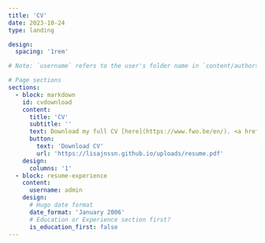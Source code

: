 ```yaml
---
title: 'CV'
date: 2023-10-24
type: landing

design:
  spacing: '1rem'

# Note: `username` refers to the user's folder name in `content/authors/`

# Page sections
sections:
  - block: markdown
    id: cvdownload
    content:
      title: 'CV'
      subtitle: ''
      text: Download my full CV [here](https://www.fwo.be/en/). <a href="https://www.fwo.be/en/">Azure DDOS Protection Standard</a>. Download my full CV here
      button:
        text: 'Download CV'
        url: 'https://lisajnssn.github.io/uploads/resume.pdf'
    design:
      columns: '1'
  - block: resume-experience
    content:
      username: admin
    design:
      # Hugo date format
      date_format: 'January 2006'
      # Education or Experience section first?
      is_education_first: false
---
```

